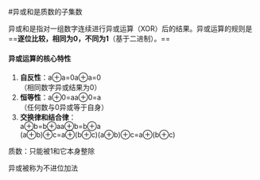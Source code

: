 #异或和是质数的子集数

异或和是指对一组数字连续进行异或运算（XOR）后的结果。异或运算的规则是
==**逐位比较，相同为0，不同为1**（基于二进制）。==

#### **异或运算的核心特性**
1. **自反性**：a⊕a=0a⊕a=0  
    （相同数字异或结果为0）
2. **恒等性**：a⊕0=aa⊕0=a  
    （任何数与0异或等于自身）
3. **交换律和结合律**：  
    a⊕b=b⊕aa⊕b=b⊕a  
    (a⊕b)⊕c=a⊕(b⊕c)(a⊕b)⊕c=a⊕(b⊕c)

质数：只能被1和它本身整除

异或被称为不进位加法 